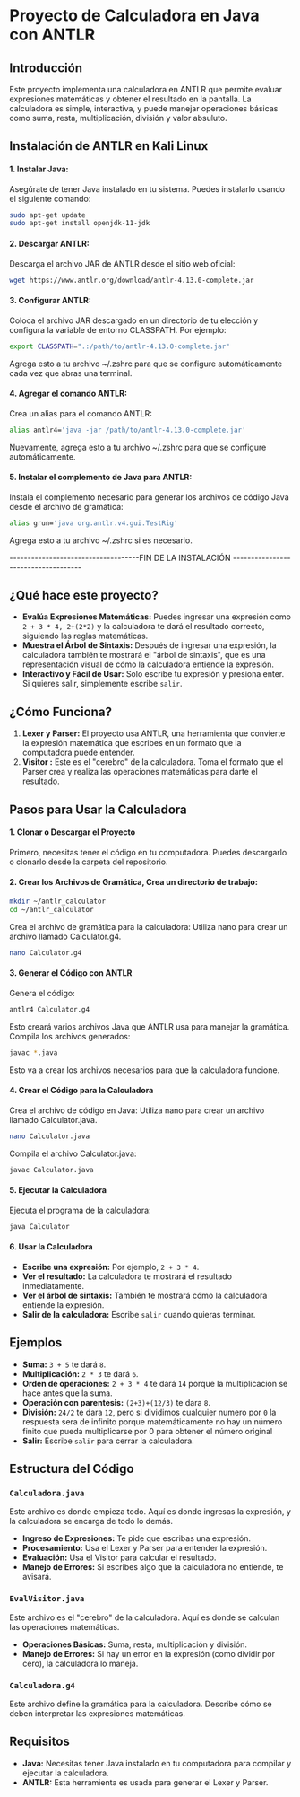 # Proyecto de Calculadora en Java con ANTLR

## Introducción

Este proyecto implementa una calculadora en ANTLR que permite evaluar expresiones matemáticas y obtener el resultado en la pantalla. La calculadora es simple, interactiva, y puede manejar operaciones básicas como suma, resta, multiplicación, división y valor absuluto.

## Instalación de ANTLR en Kali Linux
#### 1. Instalar Java:
Asegúrate de tener Java instalado en tu sistema. Puedes instalarlo usando el siguiente comando:
```bash
sudo apt-get update
sudo apt-get install openjdk-11-jdk
```
#### 2. Descargar ANTLR:
Descarga el archivo JAR de ANTLR desde el sitio web oficial:
```bash
wget https://www.antlr.org/download/antlr-4.13.0-complete.jar
```

#### 3. Configurar ANTLR:
Coloca el archivo JAR descargado en un directorio de tu elección y configura la variable de entorno CLASSPATH. Por ejemplo:
```bash
export CLASSPATH=".:/path/to/antlr-4.13.0-complete.jar"
```
Agrega esto a tu archivo ~/.zshrc para que se configure automáticamente cada vez que abras una terminal.

#### 4. Agregar el comando ANTLR:
Crea un alias para el comando ANTLR:
```bash
alias antlr4='java -jar /path/to/antlr-4.13.0-complete.jar'
```
Nuevamente, agrega esto a tu archivo ~/.zshrc para que se configure automáticamente.

#### 5. Instalar el complemento de Java para ANTLR:
Instala el complemento necesario para generar los archivos de código Java desde el archivo de gramática:
````bash
alias grun='java org.antlr.v4.gui.TestRig'
````
Agrega esto a tu archivo ~/.zshrc si es necesario.

------------------------------------FIN DE LA INSTALACIÓN ------------------------------------

## ¿Qué hace este proyecto?

- **Evalúa Expresiones Matemáticas:** Puedes ingresar una expresión como `2 + 3 * 4, 2+(2*2)` y la calculadora te dará el resultado correcto, siguiendo las reglas matemáticas.
- **Muestra el Árbol de Sintaxis:** Después de ingresar una expresión, la calculadora también te mostrará el "árbol de sintaxis", que es una representación visual de cómo la calculadora entiende la expresión.
- **Interactivo y Fácil de Usar:** Solo escribe tu expresión y presiona enter. Si quieres salir, simplemente escribe `salir`.

## ¿Cómo Funciona?

1. **Lexer y Parser:** El proyecto usa ANTLR, una herramienta que convierte la expresión matemática que escribes en un formato que la computadora puede entender.
2. **Visitor :** Este es el "cerebro" de la calculadora. Toma el formato que el Parser crea y realiza las operaciones matemáticas para darte el resultado.

## Pasos para Usar la Calculadora

#### 1. Clonar o Descargar el Proyecto

Primero, necesitas tener el código en tu computadora. Puedes descargarlo o clonarlo desde la carpeta del repositorio.

#### 2. Crear los Archivos de Gramática, Crea un directorio de trabajo:

````bash
mkdir ~/antlr_calculator
cd ~/antlr_calculator
````
Crea el archivo de gramática para la calculadora: Utiliza nano para crear un archivo llamado Calculator.g4.
````bash
nano Calculator.g4
````

#### 3. Generar el Código con ANTLR
Genera el código:
````bash
antlr4 Calculator.g4
````
Esto creará varios archivos Java que ANTLR usa para manejar la gramática.
Compila los archivos generados:
```bash
javac *.java
```
Esto va a crear los archivos necesarios para que la calculadora funcione.

#### 4. Crear el Código para la Calculadora
Crea el archivo de código en Java: Utiliza nano para crear un archivo llamado Calculator.java.
````bash
nano Calculator.java
````
Compila el archivo Calculator.java:
````bash
javac Calculator.java
````

#### 5. Ejecutar la Calculadora
Ejecuta el programa de la calculadora:
````bash
java Calculator
````

#### 6. Usar la Calculadora
- **Escribe una expresión:** Por ejemplo, `2 + 3 * 4`.
- **Ver el resultado:** La calculadora te mostrará el resultado inmediatamente.
- **Ver el árbol de sintaxis:** También te mostrará cómo la calculadora entiende la expresión.
- **Salir de la calculadora:** Escribe `salir` cuando quieras terminar.

## Ejemplos

- **Suma:** `3 + 5` te dará `8`.
- **Multiplicación:** `2 * 3` te dará `6`.
- **Orden de operaciones:** `2 + 3 * 4` te dará `14` porque la multiplicación se hace antes que la suma.
- **Operación con parentesis:** `(2+3)+(12/3)` te dara `8`.
- **División:** `24/2` te dara `12`, pero si dividimos cualquier numero por `0` la respuesta sera de infinito porque matemáticamente no hay un número finito que pueda multiplicarse por 0 para obtener el número original
- **Salir:** Escribe `salir` para cerrar la calculadora.

## Estructura del Código

### `Calculadora.java`

Este archivo es donde empieza todo. Aquí es donde ingresas la expresión, y la calculadora se encarga de todo lo demás.

- **Ingreso de Expresiones:** Te pide que escribas una expresión.
- **Procesamiento:** Usa el Lexer y Parser para entender la expresión.
- **Evaluación:** Usa el Visitor para calcular el resultado.
- **Manejo de Errores:** Si escribes algo que la calculadora no entiende, te avisará.

### `EvalVisitor.java`

Este archivo es el "cerebro" de la calculadora. Aquí es donde se calculan las operaciones matemáticas.

- **Operaciones Básicas:** Suma, resta, multiplicación y división.
- **Manejo de Errores:** Si hay un error en la expresión (como dividir por cero), la calculadora lo maneja.

### `Calculadora.g4`
Este archivo define la gramática para la calculadora. Describe cómo se deben interpretar las expresiones matemáticas.

## Requisitos

- **Java:** Necesitas tener Java instalado en tu computadora para compilar y ejecutar la calculadora.
- **ANTLR:** Esta herramienta es usada para generar el Lexer y Parser.
